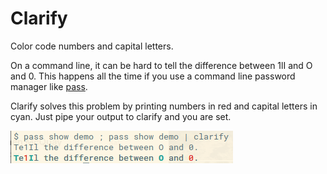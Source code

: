 Clarify
==========

Color code numbers and capital letters.

On a command line, it can be hard to tell the difference between 1lI and O and 0. This happens all the time if you use a command line password manager like [pass](https://www.passwordstore.org/).

Clarify solves this problem by printing numbers in red and capital letters in cyan. Just pipe your output to clarify and you are set.

![Example Image](example.png)



